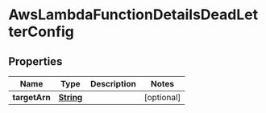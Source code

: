 

# AwsLambdaFunctionDetailsDeadLetterConfig


## Properties

| Name | Type | Description | Notes |
|------------ | ------------- | ------------- | -------------|
|**targetArn** | [**String**](String.md) |  |  [optional] |



